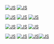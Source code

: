 [![JS](https://img.shields.io/badge/Java-007396?style=flat-square&logo=Java&logoColor=white)](https://github.com/park900720000/park900720000/blob/main/README.md) [![JS](https://img.shields.io/badge/Spring-6DB33?style=flat-square&logo=Spring&logoColor=white)](https://github.com/park900720000/park900720000/blob/main/README.md) 

[![JS](https://img.shields.io/badge/Html-E34F26?style=flat-square&logo=Html5&logoColor=white)](https://github.com/park900720000/park900720000/blob/main/README.md) [![JS](https://img.shields.io/badge/CSS-007396?style=flat-square&logo=Css3&logoColor=white)](https://github.com/park900720000/park900720000/blob/main/README.md) [![JS](https://img.shields.io/badge/JavaScript-F7DF1E?style=flat-square&logo=JavaScript&logoColor=black)](https://github.com/park900720000/park900720000/blob/main/README.md)

[![JS](https://img.shields.io/badge/AWS-E34F26?style=flat-square&logo=AWS&logoColor=white)](https://github.com/park900720000/park900720000/blob/main/README.md) [![JS](https://img.shields.io/badge/LINUX-F7DF1E?style=flat-square&logo=LINUX&logoColor=white)](https://github.com/park900720000/park900720000/blob/main/README.md) [![JS](https://img.shields.io/badge/WINDOWS-007396?style=flat-square&logo=WINDOWS&logoColor=white)](https://github.com/park900720000/park900720000/blob/main/README.md)

[![JS](https://img.shields.io/badge/MySQL-4479A1?style=flat-square&logo=MYSQL&logoColor=white)](https://github.com/park900720000/park900720000/blob/main/README.md) [![JS](https://img.shields.io/badge/MSSQL-CC2927?style=flat-square&logo=MSSQL&logoColor=white)](https://github.com/park900720000/park900720000/blob/main/README.md) [![JS](https://img.shields.io/badge/Oracle-F80000?style=flat-square&logo=ORACLE&logoColor=white)](https://github.com/park900720000/park900720000/blob/main/README.md)[![JS](https://img.shields.io/badge/Redshift-4479A1?style=flat-square&logo=ORACLE&logoColor=white)](https://github.com/park900720000/park900720000/blob/main/README.md)

